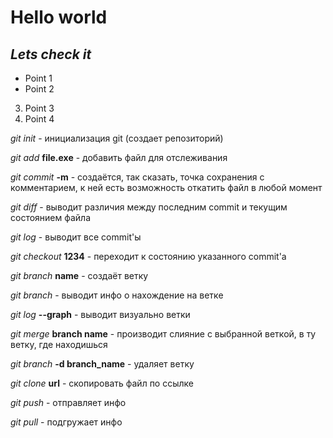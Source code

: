 # **Hello world**

## *Lets check it*

* Point 1
* Point 2
3. Point 3
4. Point 4

*git init* - инициализация git (создает репозиторий)

*git add* **file.exe** - добавить файл для отслеживания

*git commit* **-m** - создаётся, так сказать, точка сохранения с комментарием, к ней есть возможность откатить файл в любой момент

*git diff* - выводит различия между последним commit и текущим состоянием файла

*git log* - выводит все commit'ы

*git checkout* **1234** - переходит к состоянию указанного commit'а

*git branch* **name** - создаёт ветку

*git branch* - выводит инфо о нахождение на ветке

*git log* **--graph** - выводит визуально ветки

*git merge* **branch name** - производит слияние с выбранной веткой, в ту ветку, где находишься

*git branch* **-d branch_name** - удаляет ветку

*git clone* **url** - скопировать файл по ссылке

*git push* - отправляет инфо

*git pull* - подгружает инфо